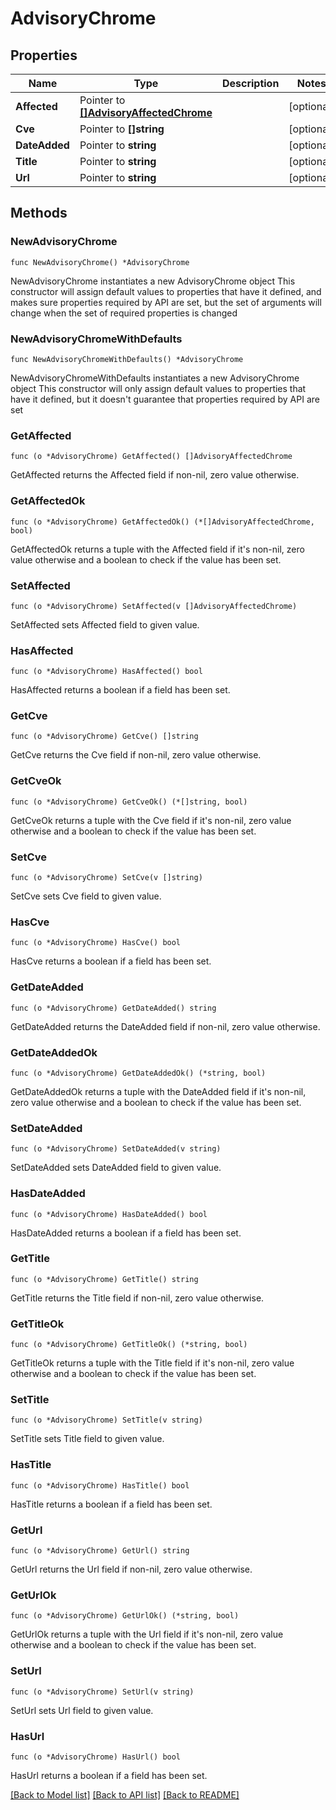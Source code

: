 # AdvisoryChrome

## Properties

Name | Type | Description | Notes
------------ | ------------- | ------------- | -------------
**Affected** | Pointer to [**[]AdvisoryAffectedChrome**](AdvisoryAffectedChrome.md) |  | [optional] 
**Cve** | Pointer to **[]string** |  | [optional] 
**DateAdded** | Pointer to **string** |  | [optional] 
**Title** | Pointer to **string** |  | [optional] 
**Url** | Pointer to **string** |  | [optional] 

## Methods

### NewAdvisoryChrome

`func NewAdvisoryChrome() *AdvisoryChrome`

NewAdvisoryChrome instantiates a new AdvisoryChrome object
This constructor will assign default values to properties that have it defined,
and makes sure properties required by API are set, but the set of arguments
will change when the set of required properties is changed

### NewAdvisoryChromeWithDefaults

`func NewAdvisoryChromeWithDefaults() *AdvisoryChrome`

NewAdvisoryChromeWithDefaults instantiates a new AdvisoryChrome object
This constructor will only assign default values to properties that have it defined,
but it doesn't guarantee that properties required by API are set

### GetAffected

`func (o *AdvisoryChrome) GetAffected() []AdvisoryAffectedChrome`

GetAffected returns the Affected field if non-nil, zero value otherwise.

### GetAffectedOk

`func (o *AdvisoryChrome) GetAffectedOk() (*[]AdvisoryAffectedChrome, bool)`

GetAffectedOk returns a tuple with the Affected field if it's non-nil, zero value otherwise
and a boolean to check if the value has been set.

### SetAffected

`func (o *AdvisoryChrome) SetAffected(v []AdvisoryAffectedChrome)`

SetAffected sets Affected field to given value.

### HasAffected

`func (o *AdvisoryChrome) HasAffected() bool`

HasAffected returns a boolean if a field has been set.

### GetCve

`func (o *AdvisoryChrome) GetCve() []string`

GetCve returns the Cve field if non-nil, zero value otherwise.

### GetCveOk

`func (o *AdvisoryChrome) GetCveOk() (*[]string, bool)`

GetCveOk returns a tuple with the Cve field if it's non-nil, zero value otherwise
and a boolean to check if the value has been set.

### SetCve

`func (o *AdvisoryChrome) SetCve(v []string)`

SetCve sets Cve field to given value.

### HasCve

`func (o *AdvisoryChrome) HasCve() bool`

HasCve returns a boolean if a field has been set.

### GetDateAdded

`func (o *AdvisoryChrome) GetDateAdded() string`

GetDateAdded returns the DateAdded field if non-nil, zero value otherwise.

### GetDateAddedOk

`func (o *AdvisoryChrome) GetDateAddedOk() (*string, bool)`

GetDateAddedOk returns a tuple with the DateAdded field if it's non-nil, zero value otherwise
and a boolean to check if the value has been set.

### SetDateAdded

`func (o *AdvisoryChrome) SetDateAdded(v string)`

SetDateAdded sets DateAdded field to given value.

### HasDateAdded

`func (o *AdvisoryChrome) HasDateAdded() bool`

HasDateAdded returns a boolean if a field has been set.

### GetTitle

`func (o *AdvisoryChrome) GetTitle() string`

GetTitle returns the Title field if non-nil, zero value otherwise.

### GetTitleOk

`func (o *AdvisoryChrome) GetTitleOk() (*string, bool)`

GetTitleOk returns a tuple with the Title field if it's non-nil, zero value otherwise
and a boolean to check if the value has been set.

### SetTitle

`func (o *AdvisoryChrome) SetTitle(v string)`

SetTitle sets Title field to given value.

### HasTitle

`func (o *AdvisoryChrome) HasTitle() bool`

HasTitle returns a boolean if a field has been set.

### GetUrl

`func (o *AdvisoryChrome) GetUrl() string`

GetUrl returns the Url field if non-nil, zero value otherwise.

### GetUrlOk

`func (o *AdvisoryChrome) GetUrlOk() (*string, bool)`

GetUrlOk returns a tuple with the Url field if it's non-nil, zero value otherwise
and a boolean to check if the value has been set.

### SetUrl

`func (o *AdvisoryChrome) SetUrl(v string)`

SetUrl sets Url field to given value.

### HasUrl

`func (o *AdvisoryChrome) HasUrl() bool`

HasUrl returns a boolean if a field has been set.


[[Back to Model list]](../README.md#documentation-for-models) [[Back to API list]](../README.md#documentation-for-api-endpoints) [[Back to README]](../README.md)


